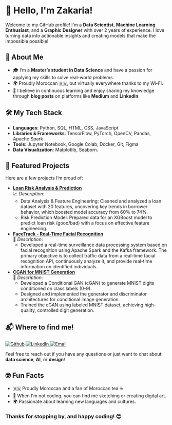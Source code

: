 # 👋 Hello, I'm Zakaria!

Welcome to my GitHub profile! I'm a **Data Scientist**, **Machine Learning Enthusiast**, and a **Graphic Designer** with over 2 years of experience. I love turning data into actionable insights and creating models that make the impossible possible!

## 🚀 About Me

<!--- 🔍 I’m currently exploring **Generative AI** and working on cool projects like **Market Risk Analysis** and **real-time facial recognition systems**.-->
- 🎓 I’m a **Master’s student in Data Science** and have a passion for applying my skills to solve real-world problems.
- 🌍 Proudly Moroccan 🇲🇦, but virtually everywhere thanks to my Wi-Fi.
- 🧠 I believe in continuous learning and enjoy sharing my knowledge through **blog posts** on platforms like **Medium** and **LinkedIn**.
<!--
## 💡 What I’m Up To

- 📊 Developing **real-time surveillance systems** using **Apache Spark** and **Kafka**.
- 📈 Working on **Market Risk Analysis** to develop **key risk indicators (KRIs)** and design tools for risk monitoring.
- 🌱 Learning **new ways to integrate AI in creative designs**.
-->
## 🛠️ My Tech Stack

- **Languages**: Python, SQL, HTML, CSS, JavaScript
- **Libraries & Frameworks**: TensorFlow, PyTorch, OpenCV, Pandas, Apache Spark
- **Tools**: Jupyter Notebook, Google Colab, Docker, Git, Figma
- **Data Visualization**: Matplotlib, Seaborn.

## 🌟 Featured Projects

Here are a few projects I’m proud of:

- **[Loan Risk Analysis & Prediction](https://github.com/yourusername/market-risk-analysis)**  
  📈 *Description*:
    - Data Analysis & Feature Engineering: Cleaned and analyzed a loan dataset with 20 features, uncovering key trends
 in borrower behavior, which boosted model accuracy from 60% to 74%.
    - Risk Prediction Model: Prepared data for an XGBoost model to predict loan risk (good/bad) with a focus on
 effective feature engineering.
- **[FaceTrack - Real-Time Facial Recognition](https://github.com/elza02/FaceTrack---Real-Time-Surveillance-Data-Processing-System..git)**  
  🚀 *Description*:
  - Developed a real-time surveillance data processing system based on facial recognition using Apache Spark and the
 Kafka framework. The primary objective is to collect traffic data from a real-time facial recognition API,
 continuously analyze it, and provide real-time information on identified individuals.
- **[CGAN for MNIST Generation](https://github.com/yourusername/CGAN-MNIST)**  
  📝 *Description*:
  - Developed a Conditional GAN (cGAN) to generate MNIST digits conditioned on class labels (0-9).
  -  Designed and implemented the generator and discriminator architectures for conditional image generation.
  - Trained the cGAN using labeled MNIST dataset, achieving high-quality, controlled digit generation.
## 📬 Where to find me!
<h3></h3>
<p><a href="https://github.com/elza02/" target="_blank"><img alt="Github" src="https://img.shields.io/badge/GitHub-%2312100E.svg?&style=for-the-badge&logo=Github&logoColor=white" /></a></a> <a href="https://www.linkedin.com/in/elza02/" target="_blank"><img alt="LinkedIn" src="https://img.shields.io/badge/linkedin-%230077B5.svg?&style=for-the-badge&logo=linkedin&logoColor=white" /></a><a href="mailto:zakaria.elalaoui742@gmail.com" target="_blank">
    <img alt="Email" src="https://img.shields.io/badge/Email-%23FF0000.svg?&style=for-the-badge&logo=gmail&logoColor=white" />
  </a>
</p>
<p></p>
<!--- **LinkedIn**: [LINK](https://www.linkedin.com/in/elza02/)
 - **Medium**: [Your Medium Profile](https://medium.com/@yourusername)
- **Email**: [LINK](zakaria.elalaoui742@gmail.com)-->

Feel free to reach out if you have any questions or just want to chat about **data science**, **AI**, or **design**!

## 🤓 Fun Facts

- 🇲🇦 Proudly Moroccan and a fan of Moroccan tea ☕️
- 🎨 When I'm not coding, you can find me sketching or creating digital art.
- 🌍 Passionate about learning new languages and cultures.
<!--
## 📊 GitHub Stats

![Your GitHub stats](https://github-readme-stats.vercel.app/api?username=yourusername&show_icons=true&theme=radical)

---
-->

### Thanks for stopping by, and happy coding! 😊
